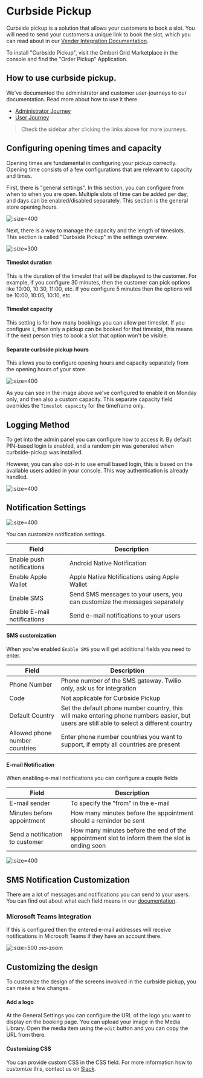 # Curbside Pickup

Curbside pickup is a solution that allows your customers to book a slot. You will need to send your customers a unique link to book the slot, which you can read about in our [Vender Integration Documentation](https://ombori.atlassian.net/wiki/spaces/OAKB/pages/536346625/Curbside+pickup+Vendor+integration).

To install "Curbside Pickup", visit the Ombori Grid Marketplace in the console and find the "Order Pickup" Application.

## How to use curbside pickup.
We've documented the administrator and customer user-journeys to our documentation. Read more about how to use it there.

- [Administrator Journey](https://ombori.atlassian.net/wiki/spaces/OAKB/pages/214794413/Access+the+Curbside+Pickup+administrator)
- [User Journey](https://ombori.atlassian.net/wiki/spaces/OAKB/pages/214794491/Book+a+pickup+time+slot)

> Check the sidebar after clicking the links above for more journeys.

## Configuring opening times and capacity
Opening times are fundamental in configuring your pickup correctly. Opening time consists of a few configurations that are relevant to capacity and times.

First, there is "general settings". In this section, you can configure from when to when you are open. Multiple slots of time can be added per day, and days can be enabled/disabled separately. This section is the general store opening hours.

![](/assets/opening-hours.png ":size=400")

Next, there is a way to manage the capacity and the length of timeslots. This section is called "Curbside Pickup" in the settings overview.

![](/assets/curbside-timeslots.png ":size=300")

#### Timeslot duration
This is the duration of the timeslot that will be displayed to the customer. For example, if you configure 30 minutes, then the customer can pick options like 10:00, 10:30, 11:00, etc. If you configure 5 minutes then the options will be 10:00, 10:05, 10:10, etc.

#### Timeslot capacity
This setting is for how many bookings you can allow per timeslot. If you configure `1`, then only a pickup can be booked for that timeslot, this means if the next person tries to book a slot that option won't be visible.

#### Separate curbside pickup hours
This allows you to configure opening hours and capacity separately from the opening hours of your store. 

![](/assets/curbside-hours.png ":size=400")

As you can see in the image above we've configured to enable it on Monday only, and then also a custom capacity. This separate capacity field overrides the `Timeslot capacity` for the timeframe only.

## Logging Method
To get into the admin panel you can configure how to access it. By default PIN-based login is enabled, and a random pin was generated when curbside-pickup was installed. 

However, you can also opt-in to use email based login, this is based on the available users added in your console. This way authentication is already handled.

![](/assets/login-method.png ":size=400")


## Notification Settings
![](/assets/notification-settings.png ":size=400")

You can customize notification settings.

| Field                       | Description                                                                |
| --------------------------- | -------------------------------------------------------------------------- |
| Enable push notifications   | Android Native Notification                                                |
| Enable Apple Wallet         | Apple Native Notifications using Apple Wallet                              |
| Enable SMS                  | Send SMS messages to your users, you can customize the messages separately |
| Enable E-mail notifications | Send e-mail notifications to your users                                    |

#### SMS customization
When you've enabled `Enable SMS` you will get additional fields you need to enter.

| Field                          | Description                                                                                                                                |
| ------------------------------ | ------------------------------------------------------------------------------------------------------------------------------------------ |
| Phone Number                   | Phone number of the SMS gateway. Twilio only, ask us for integration                                                                       |
| Code                           | Not applicable for Curbside Pickup                                                                                                         |
| Default Country                | Set the default phone number country, this will make entering phone numbers easier, but users are still able to select a different country |
| Allowed phone number countries | Enter phone number countries you want to support, if empty all countries are present                                                       |

#### E-mail Notification
When enabling e-mail notifications you can configure a couple fields

| Field                           | Description                                                                                    |
| ------------------------------- | ---------------------------------------------------------------------------------------------- |
| E-mail sender                   | To specify the "from" in the e-mail                                                            |
| Minutes before appointment      | How many minutes before the appointment should a reminder be sent                              |
| Send a notification to customer | How many minutes before the end of the appointment slot to inform them the slot is ending soon |

![](/assets/email-notifications.png ":size=400")

## SMS Notification Customization
There are a lot of messages and notifications you can send to your users. You can find out about what each field means in our [documentation](https://ombori.atlassian.net/wiki/spaces/OAKB/pages/214761693/Curbside+Text+Communication+Customization).

### Microsoft Teams Integration
If this is configured then the entered e-mail addresses will receive notifications in Microsoft Teams if they have an account there.

![](/assets/teams-integration.png ":size=500 :no-zoom")

## Customizing the design
To customize the design of the screens involved in the curbside pickup, you can make a few changes.

#### Add a logo
At the General Settings you can configure the URL of the logo you want to display on the booking page. You can upload your image in the Media Library. Open the media item using the `edit` button and you can copy the URL from there.

#### Customizing CSS
You can provide custom CSS in the CSS field. For more information how to customize this, contact us on [Slack](https://join.slack.com/t/slack-pgo5586/shared_invite/zt-s1ajca83-k8i1f2mqgCMD0vDfpCk4Bg).


